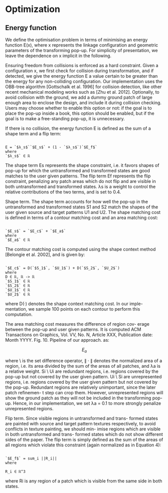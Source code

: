 # Optimization
## Energy function
We define the optimisation problem in terms of minimising an energy function E(x), where x represents the linkage configuration and geometric parameters of the transforming pop-up. For simplicity of presentation, we leave the dependence on x implicit in the following.

Ensuring freedom from collisions is enforced as a hard constraint. Given a configuration x, we first check for collision during transformation, and if detected, we give the energy function E a value certain to be greater than the energy for any non-colliding configuration. Our implementation uses the OBB-tree algorithm [Gottschalk et al. 1996] for collision detection, like other recent mechanical modeling works such as [Zhu et al. 2012]. Optionally, to avoid collision with the ground, we add a dummy ground patch of large enough area to enclose the design, and include it during collision checking. Users may choose whether to enable this option or not: if the goal is to place the pop-up inside a book, this option should be enabled, but if the goal is to make a free-standing pop-up, it is unnecessary.

If there is no collision, the energy function E is defined as the sum of a shape term and a flip term:


``` iheartla(first)

E = `$λ_s$``$E_s$` + (1 - `$λ_s$`)`$E_f$` 
where
`$λ_s$` ∈ ℝ 
```
The shape term Es represents the shape constraint, i.e. it favors shapes of pop-up for which the untransformed and transformed states are good matches to the user given patterns. The flip term Ef represents the flip constraint, penalizing any patch areas which do not flip and are visible in both untransformed and transformed states. λs is a weight to control the relative contributions of the two terms, and is set to 0.4.

Shape term. The shape term accounts for how well the pop-up in the untransformed and transformed states S1 and S2 match the shapes of the user given source and target patterns U1 and U2. The shape matching cost is defined in terms of a contour matching cost and an area matching cost:
``` iheartla(first)

`$E_s$` = `$E_c$` + `$E_a$` 
where
`$E_a$` ∈ ℝ
```
The contour matching cost is computed using the shape context method [Belongie et al. 2002], and is given by:
``` iheartla(first)

`$E_c$` = D(`$S_1$`, `$U_1$`) + D(`$S_2$`, `$U_2$`)
where
D ∈ ℝ, ℝ -> ℝ
`$S_1$` ∈ ℝ
`$S_2$` ∈ ℝ
`$U_1$` ∈ ℝ
`$U_2$` ∈ ℝ
```
where D(·) denotes the shape context matching cost. In our imple- mentation, we sample 100 points on each contour to perform this computation.

The area matching cost measures the difference of region cov- erage between the pop-up and user given patterns. It is computed
ACM Transactions on Graphics, Vol. VV, No. N, Article XXX, Publication date: Month YYYY.
Fig. 10. Pipeline of our approach.
as:

$$E_a$$

where \ is the set difference operator, ∥ · ∥ denotes the normalized area of a region, i.e. its area divided by the sum of the areas of all patches, and λa is a relative weight. Si \ Ui are redundant regions, i.e. regions covered by the pop-up but not covered by the user given pattern. Ui \ Si are unrepresented regions, i.e. regions covered by the user given pattern but not covered by the pop-up. Redundant regions are relatively unimportant, since the later patch refinemen- t step can crop them. However, unrepresented regions will show the ground patch as they will not be included in the transforming pop-up. Hence, in our implementation, we set λa = 0.1 to more strongly penalize unrepresented regions.

Flip term. Since visible regions in untransformed and trans- formed states are painted with source and target pattern textures respectively, to avoid conflicts in texture painting, we should min- imise regions which are visible in both untransformed and trans- formed states which do not show different sides of the paper. The flip term is simply defined as the sum of the areas of all regions which violate this constraint (again normalized as in Equation 4):

``` iheartla(first)

`$E_f$` = sum_i ||R_i||
where

R_i ∈ ℝ^3
```

where Ri is any region of a patch which is visible from the same side in both states.





















